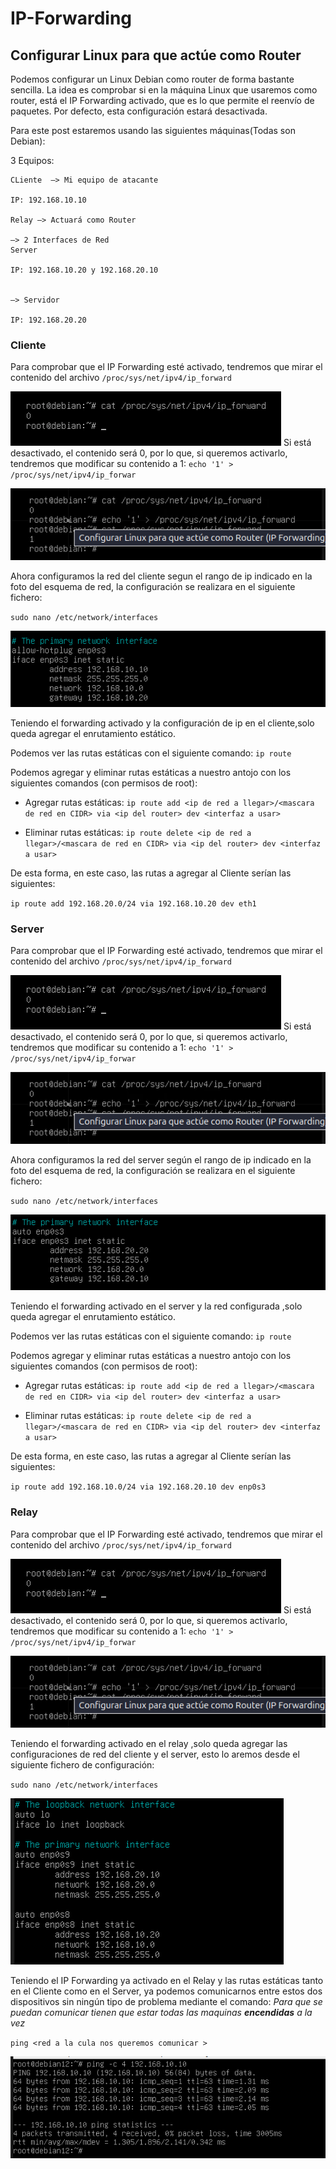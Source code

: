 # IP-Forwarding
## Configurar Linux para que actúe como Router

Podemos configurar un Linux Debian como router de forma bastante sencilla. La idea es comprobar si en la máquina Linux que usaremos como router, está el IP Forwarding activado, que es lo que permite el reenvío de paquetes. Por defecto, esta configuración estará desactivada.

Para este post estaremos usando las siguientes máquinas(Todas son Debian):

3 Equipos:

    CLiente  –> Mi equipo de atacante

    IP: 192.168.10.10

    Relay –> Actuará como Router

    –> 2 Interfaces de Red
    Server 

    IP: 192.168.10.20 y 192.168.20.10 


    –> Servidor 

    IP: 192.168.20.20
    

### Cliente

Para comprobar que el IP Forwarding esté activado, tendremos que mirar el contenido del archivo `/proc/sys/net/ipv4/ip_forward`

![comprobación](img/comprobavion_forwarding.webp)
Si está desactivado, el contenido será 0, por lo que, si queremos activarlo, tendremos que modificar su contenido a 1:
 `echo '1' > /proc/sys/net/ipv4/ip_forwar`

![comprobación](img/comprobacion2.png)

Ahora configuramos la red del cliente segun el rango de ip indicado en la foto del esquema de red, la configuración se realizara en el siguiente fichero:
 
`sudo nano /etc/network/interfaces`

![ip](img/ip_Cliente.png)


Teniendo el forwarding activado y la configuración de ip  en el cliente,solo queda agregar el enrutamiento estático.

Podemos ver las rutas estáticas con el siguiente comando:
`ip route`

Podemos agregar y eliminar rutas estáticas a nuestro antojo con los siguientes comandos (con permisos de root):

- Agregar rutas estáticas:
`ip route add <ip de red a llegar>/<mascara de red en CIDR> via <ip del router> dev <interfaz a usar> `

- Eliminar rutas estáticas:
`ip route delete <ip de red a llegar>/<mascara de red en CIDR> via <ip del router> dev <interfaz a usar>`

De esta forma, en este caso, las rutas a agregar al Cliente serían las siguientes:

`ip route add 192.168.20.0/24 via 192.168.10.20 dev eth1`

### Server

Para comprobar que el IP Forwarding esté activado, tendremos que mirar el contenido del archivo `/proc/sys/net/ipv4/ip_forward`

![comprobación](img/comprobavion_forwarding.webp)
Si está desactivado, el contenido será 0, por lo que, si queremos activarlo, tendremos que modificar su contenido a 1:
 `echo '1' > /proc/sys/net/ipv4/ip_forwar`

![comprobación](img/comprobacion2.png)

Ahora configuramos la red del server según el rango de ip indicado en la foto del esquema de red, la configuración se realizara en el siguiente fichero:
 
`sudo nano /etc/network/interfaces`

![ip](img/ip_Server.png)

Teniendo el forwarding activado en el server y la red configurada ,solo queda agregar el enrutamiento estático.

Podemos ver las rutas estáticas con el siguiente comando:
`ip route`

Podemos agregar y eliminar rutas estáticas a nuestro antojo con los siguientes comandos (con permisos de root):

- Agregar rutas estáticas:
`ip route add <ip de red a llegar>/<mascara de red en CIDR> via <ip del router> dev <interfaz a usar> `

- Eliminar rutas estáticas:
`ip route delete <ip de red a llegar>/<mascara de red en CIDR> via <ip del router> dev <interfaz a usar>`

De esta forma, en este caso, las rutas a agregar al Cliente serían las siguientes:

`ip route add 192.168.10.0/24 via 192.168.20.10 dev enp0s3`

### Relay

Para comprobar que el IP Forwarding esté activado, tendremos que mirar el contenido del archivo `/proc/sys/net/ipv4/ip_forward`

![comprobación](img/comprobavion_forwarding.webp)
Si está desactivado, el contenido será 0, por lo que, si queremos activarlo, tendremos que modificar su contenido a 1:
 `echo '1' > /proc/sys/net/ipv4/ip_forwar`

![comprobación](img/comprobacion2.png)

Teniendo el forwarding activado en el relay ,solo queda agregar las configuraciones de red del cliente y el server, esto lo aremos desde el siguiente fichero de configuración:

`sudo nano /etc/network/interfaces`

![ip](img/ip_Relay.png)

Teniendo el IP Forwarding ya activado en el Relay y las rutas estáticas tanto en el Cliente como en el Server, ya podemos comunicarnos entre estos dos dispositivos sin ningún tipo de problema mediante el comando:
 *Para que se puedan comunicar tienen que estar todas las maquinas **encendidas** a la vez*


`ping <red a la cula nos queremos comunicar >`

![ping](img/ping.png)

